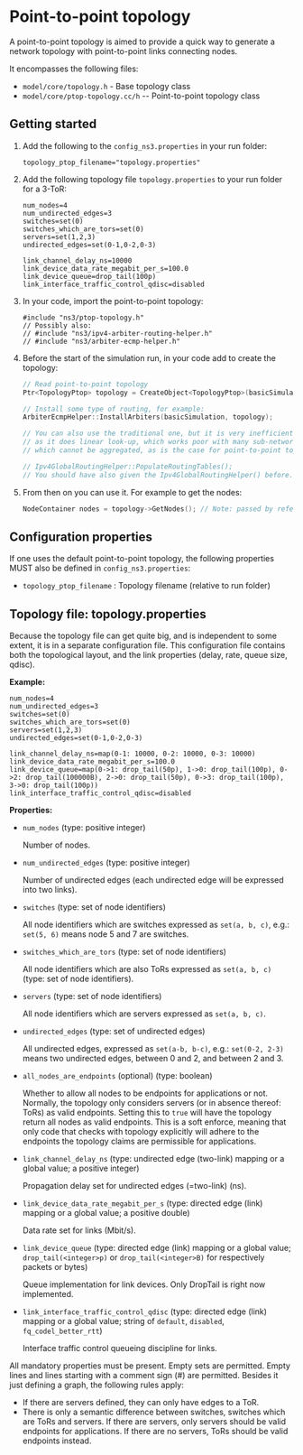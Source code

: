 # Point-to-point topology

A point-to-point topology is aimed to provide a quick way to generate a network topology with point-to-point links connecting nodes.

It encompasses the following files:

* `model/core/topology.h` - Base topology class
* `model/core/ptop-topology.cc/h` -- Point-to-point topology class


## Getting started

1. Add the following to the `config_ns3.properties` in your run folder:

   ```
   topology_ptop_filename="topology.properties"
   ```

2. Add the following topology file `topology.properties` to your run folder for a 3-ToR:

   ```
   num_nodes=4
   num_undirected_edges=3
   switches=set(0)
   switches_which_are_tors=set(0)
   servers=set(1,2,3)
   undirected_edges=set(0-1,0-2,0-3)
   
   link_channel_delay_ns=10000
   link_device_data_rate_megabit_per_s=100.0
   link_device_queue=drop_tail(100p)
   link_interface_traffic_control_qdisc=disabled
   ```

3. In your code, import the point-to-point topology:

   ```
   #include "ns3/ptop-topology.h"
   // Possibly also: 
   // #include "ns3/ipv4-arbiter-routing-helper.h"
   // #include "ns3/arbiter-ecmp-helper.h"
   ```

4. Before the start of the simulation run, in your code add to create the topology:

    ```c++
    // Read point-to-point topology
    Ptr<TopologyPtop> topology = CreateObject<TopologyPtop>(basicSimulation, Ipv4ArbiterRoutingHelper());
   
   // Install some type of routing, for example:
    ArbiterEcmpHelper::InstallArbiters(basicSimulation, topology);
   
   // You can also use the traditional one, but it is very inefficient,
   // as it does linear look-up, which works poor with many sub-networks
   // which cannot be aggregated, as is the case for point-to-point topology. 
   
   // Ipv4GlobalRoutingHelper::PopulateRoutingTables();
   // You should have also given the Ipv4GlobalRoutingHelper() before.
    ```
   
5. From then on you can use it. For example to get the nodes:

    ```c++
    NodeContainer nodes = topology->GetNodes(); // Note: passed by reference
    ```


## Configuration properties

If one uses the default point-to-point topology, the following properties MUST also be defined in `config_ns3.properties`:
* `topology_ptop_filename` : Topology filename (relative to run folder)

## Topology file: topology.properties

Because the topology file can get quite big, and is independent to some extent, it is in a separate configuration file. This configuration file contains both the topological layout, and the link properties (delay, rate, queue size, qdisc).

**Example:**

```
num_nodes=4
num_undirected_edges=3
switches=set(0)
switches_which_are_tors=set(0)
servers=set(1,2,3)
undirected_edges=set(0-1,0-2,0-3)

link_channel_delay_ns=map(0-1: 10000, 0-2: 10000, 0-3: 10000)
link_device_data_rate_megabit_per_s=100.0
link_device_queue=map(0->1: drop_tail(50p), 1->0: drop_tail(100p), 0->2: drop_tail(100000B), 2->0: drop_tail(50p), 0->3: drop_tail(100p), 3->0: drop_tail(100p))
link_interface_traffic_control_qdisc=disabled
```

**Properties:**

* `num_nodes` (type: positive integer)

  Number of nodes.
  
* `num_undirected_edges` (type: positive integer)

  Number of undirected edges (each undirected edge will be expressed into two links).

* `switches` (type: set of node identifiers)

  All node identifiers which are switches expressed as `set(a, b, c)`, 
  e.g.: `set(5, 6)` means node 5 and 7 are switches.
  
* `switches_which_are_tors` (type: set of node identifiers)

  All node identifiers which are also ToRs expressed as `set(a, b, c)` 
  (type: set of node identifiers).
  
* `servers` (type: set of node identifiers)

  All node identifiers which are servers expressed as `set(a, b, c)`.
  
* `undirected_edges` (type: set of undirected edges)

  All undirected edges, expressed as `set(a-b, b-c)`, e.g.: `set(0-2, 2-3)` 
  means two undirected edges, between 0 and 2, and between 2 and 3.
  
* `all_nodes_are_endpoints` (optional) (type: boolean)

  Whether to allow all nodes to be endpoints for applications or not. 
  Normally, the topology only considers servers (or in absence thereof: ToRs) 
  as valid endpoints. Setting this to `true` will have the topology return 
  all nodes as valid endpoints. This is a soft enforce, meaning that only 
  code that checks with topology explicitly will adhere to the endpoints the 
  topology claims are permissible for applications.

* `link_channel_delay_ns` (type: undirected edge (two-link) mapping or a global value; a positive integer)

  Propagation delay set for undirected edges (=two-link) (ns).

* `link_device_data_rate_megabit_per_s` (type: directed edge (link) mapping or a global value; a positive double)

  Data rate set for links (Mbit/s). 
 
* `link_device_queue` (type: directed edge (link) mapping or a global value; `drop_tail(<integer>p)` or `drop_tail(<integer>B)`  for respectively packets or bytes)

  Queue implementation for link devices. Only DropTail is right now implemented.
  
* `link_interface_traffic_control_qdisc` (type: directed edge (link) mapping or a global value; string of `default`,  `disabled`, `fq_codel_better_rtt`)

   Interface traffic control queueing discipline for links.

All mandatory properties must be present. Empty sets are permitted. 
Empty lines and lines starting with a comment sign (#) are permitted. 
Besides it just defining a graph, the following rules apply:

* If there are servers defined, they can only have edges to a ToR.
* There is only a semantic difference between switches, switches which 
  are ToRs and servers. If there are servers, only servers should be 
  valid endpoints for applications. If there are no servers, ToRs should be valid endpoints instead.
